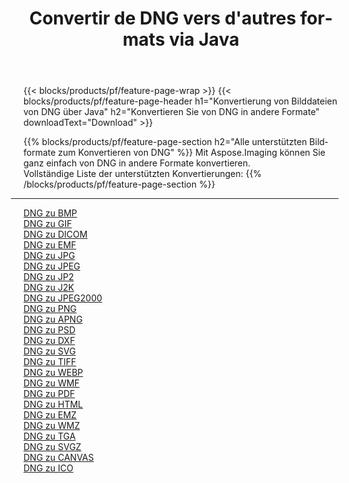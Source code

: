 ﻿---
title: Convertir de DNG vers d'autres formats via Java 
weight: 3920
url: /de/java/conversion/from/dng 
lang: de
langdirlevel: 2
locales: zh-hans,ja,it,ru,de,es,fr,nl,id,lt,pl,pt,vi,tr,ko,zh-hant,ar,hi,th,sv,cs,uk,he
description: Mit Aspose.Imaging können Sie ganz einfach von DNG in andere Formate konvertieren
---

{{< blocks/products/pf/feature-page-wrap >}}
{{< blocks/products/pf/feature-page-header h1="Konvertierung von Bilddateien von DNG über Java" h2="Konvertieren Sie von DNG in andere Formate" downloadText="Download" >}}


{{% blocks/products/pf/feature-page-section  h2="Alle unterstützten Bildformate zum Konvertieren von DNG" %}}
Mit Aspose.Imaging können Sie ganz einfach von DNG in andere Formate konvertieren.
<br/>
Vollständige Liste der unterstützten Konvertierungen:
{{% /blocks/products/pf/feature-page-section %}}
<div class="container-fluid productfamilypage bg-gray">
    <div class="convertypes bg-gray agp-content section">
        <div class="container">
		<hr style="margin-left:-20px;"/>
		<div class="row other-converters">
		    <div class='col-md-2 other-converter remove-lp remove-rp'><a href="/imaging/de/java/conversion/dng-to-bmp" >DNG zu BMP</a></div><div class='col-md-2 other-converter remove-lp remove-rp'><a href="/imaging/de/java/conversion/dng-to-gif" >DNG zu GIF</a></div><div class='col-md-2 other-converter remove-lp remove-rp'><a href="/imaging/de/java/conversion/dng-to-dicom" >DNG zu DICOM</a></div><div class='col-md-2 other-converter remove-lp remove-rp'><a href="/imaging/de/java/conversion/dng-to-emf" >DNG zu EMF</a></div><div class='col-md-2 other-converter remove-lp remove-rp'><a href="/imaging/de/java/conversion/dng-to-jpg" >DNG zu JPG</a></div><div class='col-md-2 other-converter remove-lp remove-rp'><a href="/imaging/de/java/conversion/dng-to-jpeg" >DNG zu JPEG</a></div><div class='col-md-2 other-converter remove-lp remove-rp'><a href="/imaging/de/java/conversion/dng-to-jp2" >DNG zu JP2</a></div><div class='col-md-2 other-converter remove-lp remove-rp'><a href="/imaging/de/java/conversion/dng-to-j2k" >DNG zu J2K</a></div><div class='col-md-2 other-converter remove-lp remove-rp'><a href="/imaging/de/java/conversion/dng-to-jpeg2000" >DNG zu JPEG2000</a></div><div class='col-md-2 other-converter remove-lp remove-rp'><a href="/imaging/de/java/conversion/dng-to-png" >DNG zu PNG</a></div><div class='col-md-2 other-converter remove-lp remove-rp'><a href="/imaging/de/java/conversion/dng-to-apng" >DNG zu APNG</a></div><div class='col-md-2 other-converter remove-lp remove-rp'><a href="/imaging/de/java/conversion/dng-to-psd" >DNG zu PSD</a></div><div class='col-md-2 other-converter remove-lp remove-rp'><a href="/imaging/de/java/conversion/dng-to-dxf" >DNG zu DXF</a></div><div class='col-md-2 other-converter remove-lp remove-rp'><a href="/imaging/de/java/conversion/dng-to-svg" >DNG zu SVG</a></div><div class='col-md-2 other-converter remove-lp remove-rp'><a href="/imaging/de/java/conversion/dng-to-tiff" >DNG zu TIFF</a></div><div class='col-md-2 other-converter remove-lp remove-rp'><a href="/imaging/de/java/conversion/dng-to-webp" >DNG zu WEBP</a></div><div class='col-md-2 other-converter remove-lp remove-rp'><a href="/imaging/de/java/conversion/dng-to-wmf" >DNG zu WMF</a></div><div class='col-md-2 other-converter remove-lp remove-rp'><a href="/imaging/de/java/conversion/dng-to-pdf" >DNG zu PDF</a></div><div class='col-md-2 other-converter remove-lp remove-rp'><a href="/imaging/de/java/conversion/dng-to-html" >DNG zu HTML</a></div><div class='col-md-2 other-converter remove-lp remove-rp'><a href="/imaging/de/java/conversion/dng-to-emz" >DNG zu EMZ</a></div><div class='col-md-2 other-converter remove-lp remove-rp'><a href="/imaging/de/java/conversion/dng-to-wmz" >DNG zu WMZ</a></div><div class='col-md-2 other-converter remove-lp remove-rp'><a href="/imaging/de/java/conversion/dng-to-tga" >DNG zu TGA</a></div><div class='col-md-2 other-converter remove-lp remove-rp'><a href="/imaging/de/java/conversion/dng-to-svgz" >DNG zu SVGZ</a></div><div class='col-md-2 other-converter remove-lp remove-rp'><a href="/imaging/de/java/conversion/dng-to-canvas" >DNG zu CANVAS</a></div><div class='col-md-2 other-converter remove-lp remove-rp'><a href="/imaging/de/java/conversion/dng-to-ico" >DNG zu ICO</a></div>
                </div>
        </div>
    </div>
</div>
<br/>

